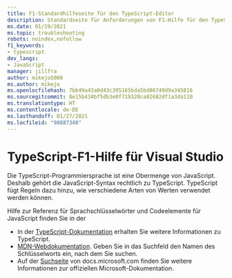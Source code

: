 ```yaml
---
title: F1-Standardhilfeseite für den TypeScript-Editor
description: Standardseite für Anforderungen von F1-Hilfe für den TypeScript-Editor von Visual Studio
ms.date: 01/19/2021
ms.topic: troubleshooting
robots: noindex,nofollow
f1_keywords:
- typescript
dev_langs:
- JavaScript
manager: jillfra
author: mikejo5000
ms.author: mikejo
ms.openlocfilehash: 7bb49a43a0d43c395165bda5bd86749d9a345816
ms.sourcegitcommit: 8e15b434bf5db3e0f719320ca82682df1a3da110
ms.translationtype: HT
ms.contentlocale: de-DE
ms.lasthandoff: 01/27/2021
ms.locfileid: "98887348"
---
```

# <a name="typescript-f1-help-for-visual-studio"></a>TypeScript-F1-Hilfe für Visual Studio

Die TypeScript-Programmiersprache ist eine Obermenge von JavaScript. Deshalb gehört die JavaScript-Syntax rechtlich zu TypeScript. TypeScript fügt Regeln dazu hinzu, wie verschiedene Arten von Werten verwendet werden können.

Hilfe zur Referenz für Sprachschlüsselwörter und Codeelemente für JavaScript finden Sie in der

- In der [TypeScript-Dokumentation](https://www.typescriptlang.org/docs) erhalten Sie weitere Informationen zu TypeScript.
- [MDN-Webdokumentation](https://developer.mozilla.org/en-US/docs/Web/JavaScript/Reference). Geben Sie in das Suchfeld den Namen des Schlüsselworts ein, nach dem Sie suchen.
- Auf der [Suchseite](/search) von docs.microsoft.com finden Sie weitere Informationen zur offiziellen Microsoft-Dokumentation.

